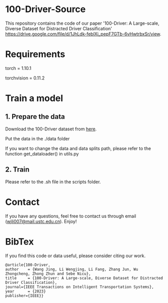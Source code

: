 # 100-Driver-Source

This repository contains the code of our paper '100-Driver: A Large-scale, Diverse Dataset for Distracted Driver Classification' https://drive.google.com/file/d/1JhLdk-feblXi_pepF7GTb-6vHwtrbxSr/view.

# Requirements

torch = 1.10.1

torchvision = 0.11.2

# Train a model
## 1. Prepare the data
Download the 100-Driver dataset from [here](https://100-driver.github.io/).

Put the data in the ./data folder

If you want to change the data and data splits path, please refer to the function get_dataloader() in utils.py

## 2. Train

Please refer to the .sh file in the scripts folder.


# Contact 

If you have any questions, feel free to contact us through email (<wjli007@mail.ustc.edu.cn>). Enjoy!

# BibTex
If you find this code or data useful, please consider citing our work.
   
    @article{100-Driver,
    author    = {Wang Jing, Li Wengjing, Li Fang, Zhang Jun, Wu Zhongcheng, Zhong Zhun and Sebe Nicu},
    title     = {100-Driver: A Large-scale, Diverse Dataset for Distracted Driver Classification},
    journal={IEEE Transactions on Intelligent Transportation Systems},
    year      = {2023}
    publisher={IEEE}}
